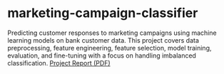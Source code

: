 # marketing-campaign-classifier
Predicting customer responses to marketing campaigns using machine learning models on bank customer data. This project covers data preprocessing, feature engineering, feature selection, model training, evaluation, and fine-tuning with a focus on handling imbalanced classification.
[Project Report (PDF)](README_BMT.pdf)



